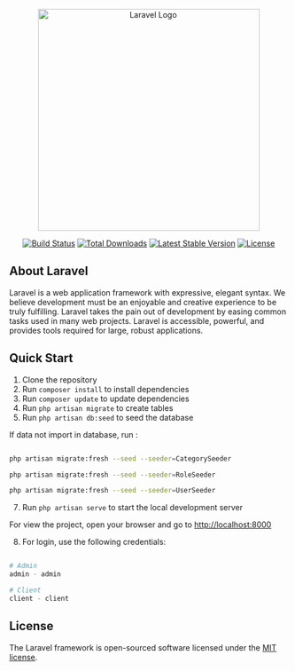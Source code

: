 <p align="center"><a href="https://laravel.com" target="_blank"><img src="https://raw.githubusercontent.com/laravel/art/master/logo-lockup/5%20SVG/2%20CMYK/1%20Full%20Color/laravel-logolockup-cmyk-red.svg" width="400" alt="Laravel Logo"></a></p>

<p align="center">
<a href="https://travis-ci.org/laravel/framework"><img src="https://travis-ci.org/laravel/framework.svg" alt="Build Status"></a>
<a href="https://packagist.org/packages/laravel/framework"><img src="https://img.shields.io/packagist/dt/laravel/framework" alt="Total Downloads"></a>
<a href="https://packagist.org/packages/laravel/framework"><img src="https://img.shields.io/packagist/v/laravel/framework" alt="Latest Stable Version"></a>
<a href="https://packagist.org/packages/laravel/framework"><img src="https://img.shields.io/packagist/l/laravel/framework" alt="License"></a>
</p>

## About Laravel

Laravel is a web application framework with expressive, elegant syntax. We believe development must be an enjoyable and creative experience to be truly fulfilling. Laravel takes the pain out of development by easing common tasks used in many web projects. Laravel is accessible, powerful, and provides tools required for large, robust applications.

## Quick Start

1. Clone the repository
2. Run `composer install` to install dependencies
3. Run `composer update` to update dependencies
4. Run `php artisan migrate` to create tables
5. Run `php artisan db:seed` to seed the database

If data not import in database, run :

```bash

php artisan migrate:fresh --seed --seeder=CategorySeeder

php artisan migrate:fresh --seed --seeder=RoleSeeder

php artisan migrate:fresh --seed --seeder=UserSeeder

```

7. Run `php artisan serve` to start the local development server

For view the project, open your browser and go to [http://localhost:8000](http://localhost:8000)

8. For login, use the following credentials:

```bash

# Admin
admin - admin

# Client
client - client

```

## License

The Laravel framework is open-sourced software licensed under the [MIT license](https://opensource.org/licenses/MIT).
